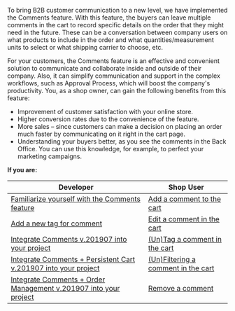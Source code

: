 To bring B2B customer communication to a new level, we have implemented the Comments feature. With this feature, the buyers can leave multiple comments in the cart to record specific details on the order that they might need in the future. These can be a conversation between company users on what products to include in the order and what quantities/measurement units to select or what shipping carrier to choose, etc.

For your customers, the Comments feature is an effective and convenient solution to communicate and collaborate inside and outside of their company. Also, it can simplify communication and support in the complex workflows, such as Approval Process, which will boost the company's productivity. You, as a shop owner, can gain the following benefits from this feature:

* Improvement of customer satisfaction with your online store.
* Higher conversion rates due to the convenience of the feature.
* More sales – since customers can make a decision on placing an order much faster by communicating on it right in the cart page.
* Understanding your buyers better, as you see the comments in the Back Office. You can use this knowledge, for example, to perfect your marketing campaigns.

**If you are:**

| Developer | Shop User |
| --- | --- |
| [Familiarize yourself with the Comments feature](https://documentation.spryker.com/v3/docs/comments-feature-overview-201907) | [Add a comment to the cart](https://documentation.spryker.com/v4/docs/managing-comments-shop-guide#adding-a-comment-to-the-cart) |
| [Add a new tag for comment](https://documentation.spryker.com/v4/docs/ht-adding-new-tag-for-comment) | [Edit a comment in the cart](https://documentation.spryker.com/v4/docs/managing-comments-shop-guide#editing-a-comment-in-the-cart) |
| [Integrate Comments v.201907 into your project](https://documentation.spryker.com/v3/docs/comments-feature-integration-201907) | [\(Un\)Tag a comment in the cart](https://documentation.spryker.com/v4/docs/managing-comments-shop-guide#-un-tagging-a-comment-in-the-cart) |
| [Integrate Comments + Persistent Cart v.201907 into your project](https://documentation.spryker.com/v3/docs/comments-persistent-cart-feature-integration-201907) | [\(Un\)Filtering a comment in the cart](https://documentation.spryker.com/v4/docs/managing-comments-shop-guide#-un-filtering-a-comment-in-the-cart) |
| [Integrate Comments + Order Management v.201907 into your project](https://documentation.spryker.com/v3/docs/comments-order-management-feature-integration-201907)| [Remove a comment](https://documentation.spryker.com/v4/docs/managing-comments-shop-guide#removing-a-comment)